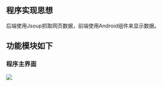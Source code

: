 ## 程序实现思想

后端使用Jsoup抓取网页数据，前端使用Android组件来显示数据。



## 功能模块如下

### 程序主界面

![](https://ws1.sinaimg.cn/mw690/005wR1ytgy1g2bo67n8hej30u01hc76o.jpg)

